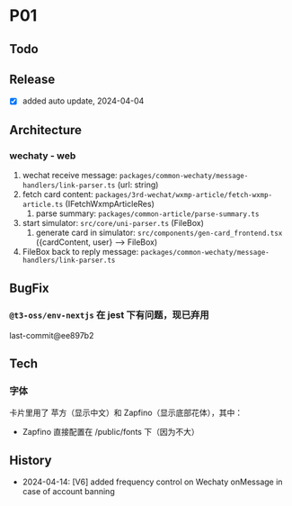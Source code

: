 # P01

## Todo

## Release

- [x] added auto update, 2024-04-04

## Architecture

### wechaty - web


1. wechat receive message: `packages/common-wechaty/message-handlers/link-parser.ts` (url: string)
2. fetch card content: `packages/3rd-wechat/wxmp-article/fetch-wxmp-article.ts` (IFetchWxmpArticleRes)
   1. parse summary: `packages/common-article/parse-summary.ts`
3. start simulator: `src/core/uni-parser.ts` (FileBox)
   1. generate card in simulator: `src/components/gen-card_frontend.tsx` ({cardContent, user} --> FileBox)
4. FileBox back to reply message: `packages/common-wechaty/message-handlers/link-parser.ts`

## BugFix

### `@t3-oss/env-nextjs` 在 jest 下有问题，现已弃用

last-commit@ee897b2

## Tech

### 字体

卡片里用了 苹方（显示中文）和 Zapfino（显示底部花体），其中：
- Zapfino 直接配置在 /public/fonts 下（因为不大）

## History

- 2024-04-14: [V6] added frequency control on Wechaty onMessage in case of account  banning


